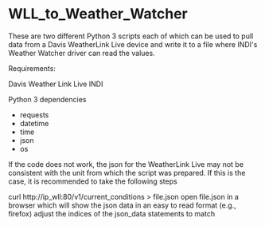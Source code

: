# WLL_to_Weather_Watcher

These are two different Python 3 scripts each of which can be used to pull data from a Davis WeatherLink Live device 
and write it to a file where INDI's Weather Watcher driver can read the values.

Requirements:

Davis Weather Link Live
INDI
 
Python 3 dependencies
- requests
- datetime
- time
- json
- os

If the code does not work, the json for the WeatherLink Live may not be consistent with the unit from which 
the script was prepared.  If this is the case, it is recommended to take the following steps

curl http://ip_wll:80/v1/current_conditions > file.json
open file.json in a browser which will show the json data in an easy to read format (e.g., firefox)
adjust the indices of the json_data statements to match
